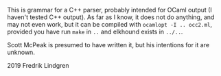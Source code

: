This is grammar for a C++ parser, probably intended for OCaml output
(I haven't tested C++ output). As far as I know, it does not do
anything, and may not even work, but it can be compiled with `ocamlopt
-I .. occ2.ml`, provided you have run `make` in `..` and elkhound
exists in `../..`.

Scott McPeak is presumed to have written it, but his intentions for it
are unknown.

2019 Fredrik Lindgren
